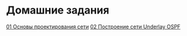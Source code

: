 # Домашние задания

[01 Основы проектирования сети](HomeWork1)
[02 Построение сети Underlay OSPF](HomeWork2)
